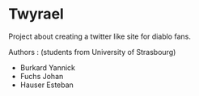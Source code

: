 # **Twyrael**

Project about creating a twitter like site for diablo fans.

Authors : (students from University of Strasbourg)
- Burkard Yannick
- Fuchs Johan
- Hauser Esteban
